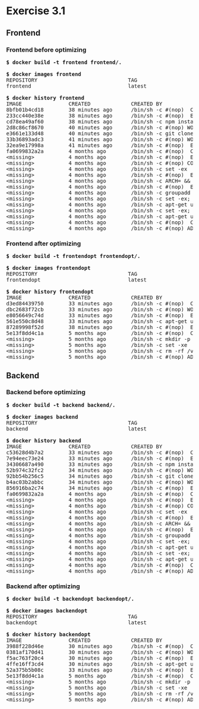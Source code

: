 # Exercise 3.1

## Frontend

### Frontend before optimizing
<pre>
<b>$ docker build -t frontend frontend/.</b>

<b>$ docker images frontend</b>
REPOSITORY                             TAG                   IMAGE ID            CREATED             SIZE
frontend                               latest                8bfb01b4cd18        34 minutes ago      1.09GB

<b>$ docker history frontend</b>
IMAGE               CREATED             CREATED BY                                      SIZE                COMMENT
8bfb01b4cd18        38 minutes ago      /bin/sh -c #(nop)  CMD ["npm" "start"]          0B
233cc440e38e        38 minutes ago      /bin/sh -c #(nop)  EXPOSE 5000                  0B
cd78ea49af60        38 minutes ago      /bin/sh -c npm install && npm run build         179MB
2d8c86cf8670        40 minutes ago      /bin/sh -c #(nop) WORKDIR /app/frontend         0B
e3661e133d48        40 minutes ago      /bin/sh -c git clone https://github.com/dock…   570kB
33b36893adc3        41 minutes ago      /bin/sh -c #(nop) WORKDIR /app                  0B
32ea9e17998a        41 minutes ago      /bin/sh -c #(nop)  ENV API_URL=http://localh…   0B
fa0699832a2a        4 months ago        /bin/sh -c #(nop)  CMD ["node"]                 0B
&lt;missing&gt;           4 months ago        /bin/sh -c #(nop)  ENTRYPOINT ["docker-entry…   0B
&lt;missing&gt;           4 months ago        /bin/sh -c #(nop) COPY file:238737301d473041…   116B
&lt;missing&gt;           4 months ago        /bin/sh -c set -ex   && for key in     6A010…   5.47MB
&lt;missing&gt;           4 months ago        /bin/sh -c #(nop)  ENV YARN_VERSION=1.17.3      0B
&lt;missing&gt;           4 months ago        /bin/sh -c ARCH= && dpkgArch="$(dpkg --print…   66.6MB
&lt;missing&gt;           4 months ago        /bin/sh -c #(nop)  ENV NODE_VERSION=12.9.1      0B
&lt;missing&gt;           4 months ago        /bin/sh -c groupadd --gid 1000 node   && use…   333kB
&lt;missing&gt;           4 months ago        /bin/sh -c set -ex;  apt-get update;  apt-ge…   562MB
&lt;missing&gt;           4 months ago        /bin/sh -c apt-get update && apt-get install…   142MB
&lt;missing&gt;           4 months ago        /bin/sh -c set -ex;  if ! command -v gpg &gt; /…   7.81MB
&lt;missing&gt;           4 months ago        /bin/sh -c apt-get update && apt-get install…   23.2MB
&lt;missing&gt;           4 months ago        /bin/sh -c #(nop)  CMD ["bash"]                 0B
&lt;missing&gt;           4 months ago        /bin/sh -c #(nop) ADD file:b9b24bd862a79bf6c…   101MB
</pre>


### Frontend after optimizing
<pre>
<b>$ docker build -t frontendopt frontendopt/.</b>

<b>$ docker images frontendopt</b>
REPOSITORY                             TAG                   IMAGE ID            CREATED             SIZE
frontendopt                            latest                d3ed84439750        29 minutes ago      407MB

<b>$ docker history frontendopt</b>
IMAGE               CREATED             CREATED BY                                      SIZE                COMMENT
d3ed84439750        33 minutes ago      /bin/sh -c #(nop)  CMD ["npm" "start"]          0B
dbc2683f72cb        33 minutes ago      /bin/sh -c #(nop) WORKDIR /app/frontend         0B
e8056649c74d        33 minutes ago      /bin/sh -c #(nop)  EXPOSE 5000                  0B
561e550c8d48        33 minutes ago      /bin/sh -c apt-get update     && apt-get ins…   287MB
87289998f52d        38 minutes ago      /bin/sh -c #(nop)  ENV API_URL=http://localh…   0B
5e13f8dd4c1a        5 months ago        /bin/sh -c #(nop)  CMD ["/bin/bash"]            0B
&lt;missing&gt;           5 months ago        /bin/sh -c mkdir -p /run/systemd && echo 'do…   7B
&lt;missing&gt;           5 months ago        /bin/sh -c set -xe   && echo '#!/bin/sh' &gt; /…   745B
&lt;missing&gt;           5 months ago        /bin/sh -c rm -rf /var/lib/apt/lists/*          0B
&lt;missing&gt;           5 months ago        /bin/sh -c #(nop) ADD file:603693e48cdc7f0c5…   120MB
</pre>


## Backend

### Backend before optimizing
<pre>
<b>$ docker build -t backend backend/.</b>

<b>$ docker images backend</b>
REPOSITORY                             TAG                   IMAGE ID            CREATED             SIZE
backend                                latest                c53628d4b7a2        28 minutes ago      967MB

<b>$ docker history backend</b>
IMAGE               CREATED             CREATED BY                                      SIZE                COMMENT
c53628d4b7a2        33 minutes ago      /bin/sh -c #(nop)  CMD ["npm" "start"]          0B
7e94eec73e24        33 minutes ago      /bin/sh -c #(nop)  EXPOSE 8000                  0B
34306687a490        33 minutes ago      /bin/sh -c npm install                          58.4MB
52b974c32fc2        34 minutes ago      /bin/sh -c #(nop) WORKDIR /app/backend          0B
92bb54b256c5        34 minutes ago      /bin/sh -c git clone https://github.com/dock…   577kB
b4ac03b2abbc        34 minutes ago      /bin/sh -c #(nop) WORKDIR /app                  0B
856916ba2c74        34 minutes ago      /bin/sh -c #(nop)  ENV FRONT_URL=http://loca…   0B
fa0699832a2a        4 months ago        /bin/sh -c #(nop)  CMD ["node"]                 0B
&lt;missing&gt;           4 months ago        /bin/sh -c #(nop)  ENTRYPOINT ["docker-entry…   0B
&lt;missing&gt;           4 months ago        /bin/sh -c #(nop) COPY file:238737301d473041…   116B
&lt;missing&gt;           4 months ago        /bin/sh -c set -ex   && for key in     6A010…   5.47MB
&lt;missing&gt;           4 months ago        /bin/sh -c #(nop)  ENV YARN_VERSION=1.17.3      0B
&lt;missing&gt;           4 months ago        /bin/sh -c ARCH= && dpkgArch="$(dpkg --print…   66.6MB
&lt;missing&gt;           4 months ago        /bin/sh -c #(nop)  ENV NODE_VERSION=12.9.1      0B
&lt;missing&gt;           4 months ago        /bin/sh -c groupadd --gid 1000 node   && use…   333kB
&lt;missing&gt;           4 months ago        /bin/sh -c set -ex;  apt-get update;  apt-ge…   562MB
&lt;missing&gt;           4 months ago        /bin/sh -c apt-get update && apt-get install…   142MB
&lt;missing&gt;           4 months ago        /bin/sh -c set -ex;  if ! command -v gpg &gt; /…   7.81MB
&lt;missing&gt;           4 months ago        /bin/sh -c apt-get update && apt-get install…   23.2MB
&lt;missing&gt;           4 months ago        /bin/sh -c #(nop)  CMD ["bash"]                 0B
&lt;missing&gt;           4 months ago        /bin/sh -c #(nop) ADD file:b9b24bd862a79bf6c…   101MB
</pre>


### Backend after optimizing
<pre>
<b>$ docker build -t backendopt backendopt/.</b>

<b>$ docker images backendopt</b>
REPOSITORY                             TAG                   IMAGE ID            CREATED             SIZE
backendopt                             latest                3988f228d46e        25 minutes ago      318MB

<b>$ docker history backendopt</b>
IMAGE               CREATED             CREATED BY                                      SIZE                COMMENT
3988f228d46e        30 minutes ago      /bin/sh -c #(nop)  CMD ["npm" "start"]          0B
0381af170d41        30 minutes ago      /bin/sh -c #(nop) WORKDIR /app/backend          0B
f5ac763f20c4        30 minutes ago      /bin/sh -c #(nop)  EXPOSE 8000                  0B
4ffe16ff3cd4        30 minutes ago      /bin/sh -c apt-get update     && apt-get ins…   198MB
52a375b5b08c        33 minutes ago      /bin/sh -c #(nop)  ENV FRONT_URL=http://loca…   0B
5e13f8dd4c1a        5 months ago        /bin/sh -c #(nop)  CMD ["/bin/bash"]            0B
&lt;missing&gt;           5 months ago        /bin/sh -c mkdir -p /run/systemd && echo 'do…   7B
&lt;missing&gt;           5 months ago        /bin/sh -c set -xe   && echo '#!/bin/sh' &gt; /…   745B
&lt;missing&gt;           5 months ago        /bin/sh -c rm -rf /var/lib/apt/lists/*          0B
&lt;missing&gt;           5 months ago        /bin/sh -c #(nop) ADD file:603693e48cdc7f0c5…   120MB
</pre>
